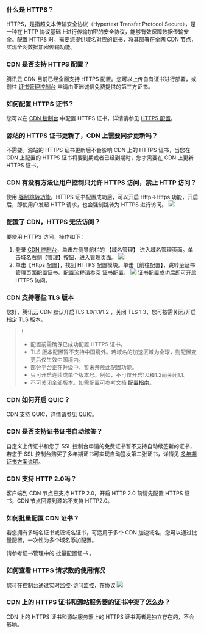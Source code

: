 [](id:q1)
### 什么是 HTTPS？
HTTPS，是指超文本传输安全协议（Hypertext Transfer Protocol Secure），是一种在 HTTP 协议基础上进行传输加密的安全协议，能够有效保障数据传输安全。配置 HTTPS 时，需要您提供域名对应的证书，将其部署在全网 CDN 节点，实现全网数据加密传输功能。

[](id:q2)
### CDN 是否支持 HTTPS 配置？
腾讯云 CDN 目前已经全面支持 HTTPS 配置。您可以上传自有证书进行部署，或前往 [证书管理控制台](https://console.cloud.tencent.com/ssl ) 申请由亚洲诚信免费提供的第三方证书。

[](id:q3)
### 如何配置 HTTPS 证书？
您可以在 [CDN 控制台](https://console.cloud.tencent.com/cdn) 中配置 HTTPS 证书，详情请参见 [HTTPS 配置](https://cloud.tencent.com/document/product/228/41687)。

[](id:q4)
### 源站的 HTTPS 证书更新了，CDN 上需要同步更新吗？
不需要。源站的 HTTPS 证书更新后不会影响 CDN 上的 HTTPS 证书，当您在 CDN 上配置的 HTTPS 证书将要到期或者已经到期时，您才需要在 CDN 上更新 HTTPS 证书。


[](id:q5)
### CDN 有没有方法让用户控制只允许 HTTPS 访问，禁止 HTTP 访问？
使用 [强制跳转功能](https://cloud.tencent.com/document/product/228/41688)。HTTPS 证书配置成功后，可以开启 Http->Https 功能，开启后，即使用户发起 HTTP 请求，也会强制跳转为 HTTPS 进行访问。
![](https://main.qcloudimg.com/raw/7161b36b260f3af2d75931b2e567295d.png)


[](id:q6)
### 配置了 CDN，HTTPS 无法访问？

要使用 HTTPS 访问，操作如下：
1. 登录 [CDN 控制台](https://console.cloud.tencent.com/cdn)，单击左侧导航栏的 【域名管理】 进入域名管理页面。单击域名右侧【管理】按钮，进入管理页面。
![](https://main.qcloudimg.com/raw/63c5127bf5c12d7aa0be52e6ba1a2e31.png)
2. 单击【Https 配置】，找到 HTTPS 配置模块。单击【前往配置】，跳转至证书管理页面配置证书。配置流程请参阅 [证书配置](https://cloud.tencent.com/document/product/228/41687#.E8.AF.81.E4.B9.A6.E9.85.8D.E7.BD.AE)。
![](https://main.qcloudimg.com/raw/88bcf378321ca664572f9ecfca3cf6ad.png)
证书配置成功后即可开启 HTTPS 访问。


### CDN 支持哪些 TLS 版本
您好，腾讯云 CDN 默认开启TLS 1.0/1.1/1.2 ，关闭 TLS 1.3，您可按需关闭/开启指定 TLS 版本。

>!
>- 配置前需确保已成功配置 HTTPS 证书。
>- TLS 版本配置暂不支持中国境外。若域名的加速区域为全球，则配置变更后仅生效中国境内。
>- 部分平台正在升级中，暂未开放此配置功能。
>- 只可开启连续或单个版本号。例如，不可仅开启1.0和1.2而关闭1.1。
>- 不可关闭全部版本。如需配置可参考文档 [配置指南](https://cloud.tencent.com/document/product/228/44868)。

###  CDN 如何开启 QUIC？
CDN 支持 QUIC，详情请参见  [QUIC](https://cloud.tencent.com/document/product/228/51800)。


###  CDN 是否支持证书证书自动续签？
 自定义上传证书和您于 SSL 控制台申请的免费证书暂不支持自动续签新的证书，若您于 SSL 控制台购买了多年期证书可实现自动签发第二张证书，详情见 [多年期证书方案说明](https://cloud.tencent.com/document/product/400/72804)。

###  CDN 支持 HTTP 2.0吗？
客户端到 CDN 节点已支持 HTTP 2.0，开启 HTTP 2.0 前请先配置 HTTPS 证书，CDN 节点回源到源站不支持 HTTP2.0。

###  如何批量配置 CDN 证书？
若您拥有多域名证书或泛域名证书，可适用于多个 CDN 加速域名，您可以通过批量配置，一次性为多个域名添加配置。

请参考证书管理中的 批量配置证书 。

### 如何查看 HTTPS 请求数的使用情况
您可在控制台通过实时监控-访问监控，在协议
![](https://qcloudimg.tencent-cloud.cn/raw/60b0948bc41374cafd93fe74c6a8e32c.png)

###  CDN 上的 HTTPS 证书和源站服务器的证书冲突了怎么办？
CDN 上的 HTTPS 证书和源站服务器上的 HTTPS 证书两者是独立存在的，不会影响。


